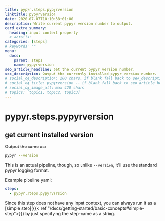 ```yaml
---
title: pypyr.steps.pypyrversion
linktitle: pypyrversion
date: 2020-07-07T10:10:38+01:00
description: Write current pypyr version number to output.
card_extra_summary:
  heading: input context property
  # details: 
categories: [steps]
# keywords: ""
menu:
  docs:
    parent: steps
    name: pypyrversion
seo_article_headline: Get the current pypyr version number.
seo_description: Output the currently installed pypyr version number.
# social_og_description: 200 chars, if blank fall back to seo_description then description
# social_og_title: pypyrversion -- if blank fall back to seo_article_headline > .Title. Max 70 chars
# social_og_image_alt: max 420 chars
# topics: [topic1, topic2, topic3]
---
```

# pypyr.steps.pypyrversion
## get current installed version 
Output the same as:

```bash
pypyr --version
```

This is an actual pipeline, though, so unlike `--version`, it'll use the 
standard pypyr logging format.

Example pipeline yaml:

```yaml
steps:
  - pypyr.steps.pypyrversion
```

Since this step does not have any input context, you can always run it as a 
[simple step]({{< ref "/docs/getting-started/basic-concepts#simple-step">}}) 
by just specifying the step-name as a string.